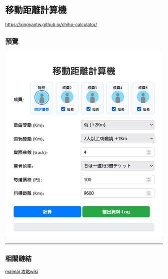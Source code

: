 # 移動距離計算機

https://xingyantw.github.io/chiho-calculator/

## 預覽

![畫面預覽](https://raw.githubusercontent.com/XingYanTW/chiho-calculator/refs/heads/main/docs/MainUI.png)

---

## 相關鏈結
[maimai 攻略wiki](https://gamerch.com/maimai/)